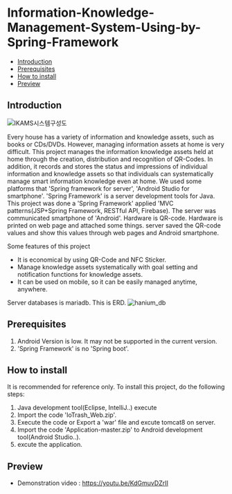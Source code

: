 # Information-Knowledge-Management-System-Using-by-Spring-Framework

* [Introduction](#introduction)
* [Prerequisites](#prerequisites)
* [How to install](#how-to-install)
* [Preview](#Preview)

## Introduction
![IKAMS시스템구성도](https://user-images.githubusercontent.com/24422677/131522635-ffee83fe-f24c-4c25-bacf-e8ede05b7f6a.png)

  Every house has a variety of information and knowledge assets, such as books or CDs/DVDs. However, managing information assets at home is very difficult. This project manages the information knowledge assets held at home through the creation, distribution and recognition of QR-Codes. In addition, it records and stores the status and impressions of individual information and knowledge assets so that individuals can systematically manage smart information knowledge even at home. We used some platforms that 'Spring framework for server', 'Android Studio for smartphone'. 'Spring Framework' is a server development tools for Java. This project was done a 'Spring Framework' applied 'MVC patterns(JSP+Spring Framework, RESTful API, Firebase). The server was communicated smartphone of 'Android'. Hardware is QR-code. Hardware is printed on web page and attached some things. server saved the QR-code values and show this values through web pages and Android smartphone.
  
  
Some features of this project
* It is economical by using QR-Code and NFC Sticker.
* Manage knowledge assets systematically with goal setting and notification functions for knowledge assets.
* It can be used on mobile, so it can be easily managed anytime, anywhere.

 
 Server databases is mariadb. This is ERD.
![hanium_db](https://user-images.githubusercontent.com/24422677/131522718-c7703967-bf45-4575-8823-2154e7c39312.png)
 
 
## Prerequisites
1. Android Version is low. It may not be supported in the current version.
2. 'Spring Framework' is no 'Spring boot'.
 
## How to install
It is recommended for reference only. To install this project, do the following steps:
1. Java development tool(Eclipse, IntelliJ..) execute
2. Import the code 'IoTrash_Web.zip'.
3. Execute the code  or  Export a 'war' file and excute tomcat8 on server.
4. Import the code 'Application-master.zip' to Android development tool(Android Studio..).
5. excute the application.
 
## Preview
* Demonstration video : https://youtu.be/KdGmuvDZrII
